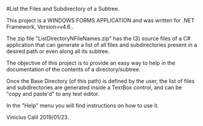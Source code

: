 #List the Files and Subdirectory of a Subtree.

This project is a WINDOWS FORMS APPLICATION and was written for .NET Framework, Version=v4.6 .

The zip file "ListDirectoryNFileNames.zip" has the (3) source files of a C# application that can generate a list of all files and subdirectories present in a desired path or even along all its subtree.

The objective of this project is to provide an easy way to help in the documentation of the contents of a directory/subtree.

Once the Base Directory (of this path) is defined by the user, the list of files and subdirectories are generated inside a TextBox control, and can be "copy and paste'd" to any text editor.

In the "Help" menu you will find instructions on how to use it.

Vinicius Calil 2019/01/23.
